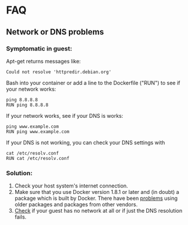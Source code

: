 # FAQ

## Network or DNS problems

### Symptomatic in guest:

Apt-get returns messages like:

    Could not resolve 'httpredir.debian.org'

Bash into your container or add a line to the Dockerfile ("RUN") to see if your network works:

    ping 8.8.8.8
    RUN ping 8.8.8.8

If your network works, see if your DNS is works:

    ping www.example.com
    RUN ping www.example.com 

If your DNS is not working, you can check your DNS settings with

    cat /etc/resolv.conf
    RUN cat /etc/resolv.conf

### Solution:

1. Check your host system's internet connection. 
2. Make sure that you use Docker version 1.8.1 or later and (in doubt) a package which is built by Docker. There have
   been [problems](https://github.com/docker/docker/issues/15681) using older packages and packages from other vendors.
3. [Check](https://github.com/docker/docker/issues/15681) if your guest has no network at all or if just the
   DNS resolution fails.

